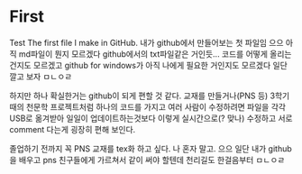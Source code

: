 # First
Test
The first file I make in GitHub.
내가 github에서 만들어보는 첫 파일임
으으 아직 md파일이 뭔지 모르겠다
github에서의 txt파일같은 거인듯...
코드를 어떻게 올리는건지도 모르겠고
github for windows가 아직 나에게 필요한 거인지도 모르겠다
일단 깔고 보자 ㅁㄴㅇㄹ

하지만 하나 확실한거는 github이 되게 편할 것 같다.
교재를 만들거나(PNS 등) 3학기때의 천문학 프로젝트처럼 하나의 코드를 가지고 여러 사람이 수정하려면
파일을 각각 USB로 옮겨받아 일일이 업데이트하는것보다
이렇게 실시간으로(? 맞나) 수정하고 서로 comment 다는게 굉장히 편해 보인다.

졸업하기 전까지 꼭 PNS 교재를 tex화 하고 싶다.
나 혼자 말고. 으으 일단 내가 github을 배우고 pns 친구들에게 가르쳐서 같이 써야 할텐데
천리길도 한걸음부터 ㅁㄴㅇㄹ
